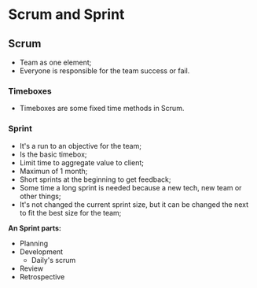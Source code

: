 # Scrum and Sprint

## Scrum
- Team as one element;
- Everyone is responsible for the team success or fail.

### Timeboxes
- Timeboxes are some fixed time methods in Scrum.

### Sprint
- It's a run to an objective for the team;
- Is the basic timebox;
- Limit time to aggregate value to client;
- Maximun of 1 month;
- Short sprints at the beginning to get feedback;
- Some time a long sprint is needed because a new tech, new team or other things;
- It's not changed the current sprint size, but it can be changed the next to fit the best size for the team;

**An Sprint parts:**

- Planning
- Development
  - Daily's scrum
- Review
- Retrospective
